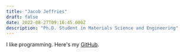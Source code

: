 ```yaml
---
title: "Jacob Jeffries"
draft: false
date: 2022-08-27T09:16:45.000Z
description: "Ph.D. Student in Materials Science and Engineering"
---
```


I like programming. Here's my [GitHub](https://github.com/jwjeffr).
